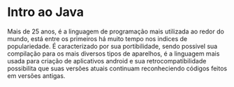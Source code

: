 # Intro ao Java

Mais de 25 anos, é a linguagem de programação mais utilizada ao redor do mundo, está entre os primeiros há muito tempo nos indices de populariedade. É caracterizado por sua portibilidade, sendo possivel sua compilação para os mais diversos tipos de aparelhos, é a linguagem mais usada para criação de aplicativos android e sua retrocompatibilidade possibilita que suas versões atuais continuam reconheciendo códigos feitos em versões antigas.


